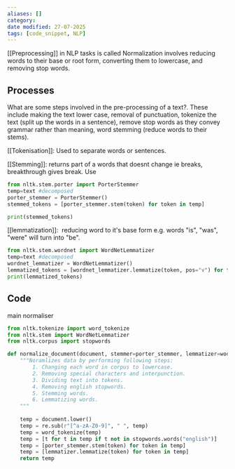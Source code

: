 ```yaml
---
aliases: []
category:
date modified: 27-07-2025
tags: [code_snippet, NLP]
---
```

[[Preprocessing]] in NLP tasks is called Normalization involves reducing words to their base or root form, converting them to lowercase, and removing stop words.
## Processes

What are some steps involved in the pre-processing of a text?. These include making the text lower case, removal of punctuation, tokenize the text (split up the words in a sentence), remove stop words as they convey grammar rather than meaning, word stemming (reduce words to their stems).

[[Tokenisation]]: Used to separate words or sentences.

[[Stemming]]: returns part of a words that doesnt change ie breaks, breakthrough gives break. Use 

```python
from nltk.stem.porter import PorterStemmer
temp=text #decomposed
porter_stemmer = PorterStemmer()
stemmed_tokens = [porter_stemmer.stem(token) for token in temp]

print(stemmed_tokens)
```

[[lemmatization]]:  reducing word to it's base form e.g. words "is", "was", "were" will turn into "be".

```python
from nltk.stem.wordnet import WordNetLemmatizer
temp=text #decomposed
wordnet_lemmatizer = WordNetLemmatizer()
lemmatized_tokens = [wordnet_lemmatizer.lemmatize(token, pos="v") for token in temp]
print(lemmatized_tokens)
```
## Code

main normaliser
```python
from nltk.tokenize import word_tokenize 
from nltk.stem import WordNetLemmatizer 
from nltk.corpus import stopwords

def normalize_document(document, stemmer=porter_stemmer, lemmatizer=wodnet_lemmatizer):
    """Noramlizes data by performing following steps:
        1. Changing each word in corpus to lowercase.
        2. Removing special characters and interpunction.
        3. Dividing text into tokens.
        4. Removing english stopwords.
        5. Stemming words.
        6. Lemmatizing words.
    """
    
    temp = document.lower()
    temp = re.sub(r"[^a-zA-Z0-9]", " ", temp)
    temp = word_tokenize(temp)
    temp = [t for t in temp if t not in stopwords.words("english")]
    temp = [porter_stemmer.stem(token) for token in temp]
    temp = [lemmatizer.lemmatize(token) for token in temp]
    return temp
```

